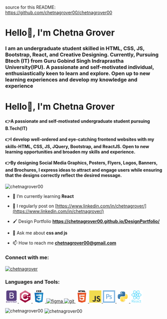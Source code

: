 source for this README: https://github.com/chetnagrover00/chetnagrover00

<h1 align="left">Hello👋, I'm Chetna Grover</h1>
<h3 align="left">I am an undergraduate student skilled in HTML, CSS, JS, Bootstrap, React, and Creative Designing. Currently, Pursuing Btech (IT) from Guru Gobind Singh Indraprastha University(IPU). A passionate and self-motivated individual, enthusiastically keen to learn and explore. Open up to new learning experiences and develop my knowledge and experience</h3>

<h1 align="left">Hello👋, I'm Chetna Grover</h1>
<h4 align="left">👉A passionate and self-motivated undergraduate student pursuing B.Tech(IT)
<br>
  <br>
👉I develop well-ordered and eye-catching frontend websites with my skills-HTML, CSS, JS, JQuery, Bootstrap, and ReactJS. Open to new learning opportunities and broaden my skills and experience.
  <br>
  <br>
👉By designing Social Media Graphics, Posters, Flyers, Logos, Banners, and Brochures, I express ideas to attract and engage users while ensuring that the designs correctly reflect the desired message.</h4>

<p align="left"> <img src="https://komarev.com/ghpvc/?username=chetnagrover00&label=Profile%20views&color=0e75b6&style=flat" alt="chetnagrover00" /> </p>

- 🌱 I’m currently learning **React**

- 📝 I regularly post on [https://www.linkedin.com/in/chetnagrover/](https://www.linkedin.com/in/chetnagrover/)

- 🖌️ Design Portfolio **https://chetnagrover00.github.io/DesignPortfolio/**

- 💬 Ask me about **css and js**

- 📫 How to reach me **chetnagrover00@gmail.com**

<h3 align="left">Connect with me:</h3>
<p align="left">
<a href="https://linkedin.com/in/chetnagrover" target="blank"><img align="center" src="https://cdn.jsdelivr.net/npm/simple-icons@3.0.1/icons/linkedin.svg" alt="chetnagrover" height="50" width="60" /></a>
</p>

<h3 align="left">Languages and Tools:</h3>
<p align="left"> <a href="https://getbootstrap.com" target="_blank"> <img src="https://raw.githubusercontent.com/devicons/devicon/master/icons/bootstrap/bootstrap-plain-wordmark.svg" alt="bootstrap" width="40" height="40"/> </a> <a href="https://www.w3schools.com/cpp/" target="_blank"> <img src="https://raw.githubusercontent.com/devicons/devicon/master/icons/cplusplus/cplusplus-original.svg" alt="cplusplus" width="40" height="40"/> </a> <a href="https://www.w3schools.com/css/" target="_blank"> <img src="https://raw.githubusercontent.com/devicons/devicon/master/icons/css3/css3-original-wordmark.svg" alt="css3" width="40" height="40"/> </a> <a href="https://www.figma.com/" target="_blank"> <img src="https://www.vectorlogo.zone/logos/figma/figma-icon.svg" alt="figma" width="40" height="40"/> </a> <a href="https://git-scm.com/" target="_blank"> <img src="https://www.vectorlogo.zone/logos/git-scm/git-scm-icon.svg" alt="git" width="40" height="40"/> </a> <a href="https://www.w3.org/html/" target="_blank"> <img src="https://raw.githubusercontent.com/devicons/devicon/master/icons/html5/html5-original-wordmark.svg" alt="html5" width="40" height="40"/> </a> <a href="https://developer.mozilla.org/en-US/docs/Web/JavaScript" target="_blank"> <img src="https://raw.githubusercontent.com/devicons/devicon/master/icons/javascript/javascript-original.svg" alt="javascript" width="40" height="40"/> </a> <a href="https://www.photoshop.com/en" target="_blank"> <img src="https://raw.githubusercontent.com/devicons/devicon/master/icons/photoshop/photoshop-line.svg" alt="photoshop" width="40" height="40"/> </a> <a href="https://www.python.org" target="_blank"> <img src="https://raw.githubusercontent.com/devicons/devicon/master/icons/python/python-original.svg" alt="python" width="40" height="40"/> </a> <a href="https://reactjs.org/" target="_blank"> <img src="https://raw.githubusercontent.com/devicons/devicon/master/icons/react/react-original-wordmark.svg" alt="react" width="40" height="40"/> </a> </p>

<p><img align="left" src="https://github-readme-stats.vercel.app/api/top-langs?username=chetnagrover00&show_icons=true&locale=en&layout=compact" alt="chetnagrover00" /></p>

<p>&nbsp;<img align="center" src="https://github-readme-stats.vercel.app/api?username=chetnagrover00&show_icons=true&locale=en" alt="chetnagrover00" /></p>
